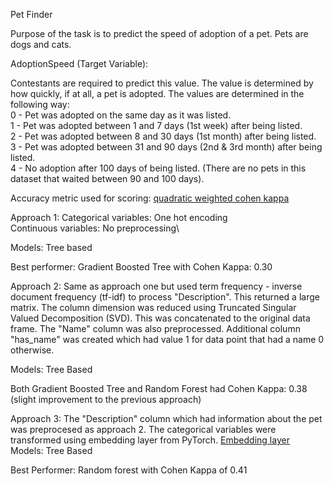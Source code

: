 
Pet Finder 

Purpose of the task is to predict the speed of adoption
of a pet. Pets are dogs and cats.

AdoptionSpeed (Target Variable):

Contestants are required to predict this value. The value is determined by how quickly, if at all, a pet is adopted. The values are determined in the following way:\
0 - Pet was adopted on the same day as it was listed.\
1 - Pet was adopted between 1 and 7 days (1st week) after being listed.\
2 - Pet was adopted between 8 and 30 days (1st month) after being listed.\
3 - Pet was adopted between 31 and 90 days (2nd & 3rd month) after being listed.\
4 - No adoption after 100 days of being listed. (There are no pets in this dataset that waited between 90 and 100 days). 

Accuracy metric used for scoring: [quadratic weighted cohen kappa](https://www.kaggle.com/c/petfinder-adoption-prediction/overview/evaluation)

Approach 1:
Categorical variables: One hot encoding\
Continuous variables: No preprocessing\

Models: Tree based

Best performer: Gradient Boosted Tree with Cohen Kappa: 0.30

Approach 2:
Same as approach one but used term frequency - inverse document frequency (tf-idf) to process "Description". This returned a large matrix. The column dimension was reduced using Truncated Singular Valued Decomposition (SVD). This was concatenated to the original data frame. The "Name" column was also preprocessed. Additional column "has_name" was created which had value 1 for data point that had a name 0 otherwise.

Models: Tree Based 

Both Gradient Boosted Tree and Random Forest had Cohen Kappa: 0.38 (slight improvement to the previous approach)

Approach 3:
The "Description" column which had information about the pet was preprocesed as approach 2. The categorical variables were transformed using embedding layer from PyTorch. [Embedding layer](https://pytorch.org/docs/stable/generated/torch.nn.Embedding.html)\
Models: Tree Based 

Best Performer: Random forest with Cohen Kappa of 0.41

